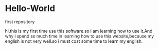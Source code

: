 # Hello-World
first repository

hi.this is my first time use this software.so i am learning how to use it.And why i spend so much time in learning how to use this website,because my english is not very well.so i must cost some time to learn my english.
